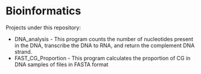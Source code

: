 # Bioinformatics 
Projects under this repository:
* DNA_analysis - This program counts the number of nucleotides present in the DNA, transcribe the DNA to RNA, and return the complement DNA strand.
* FAST_CG_Proportion - This program calculates the proportion of CG in DNA samples of files in FASTA format
